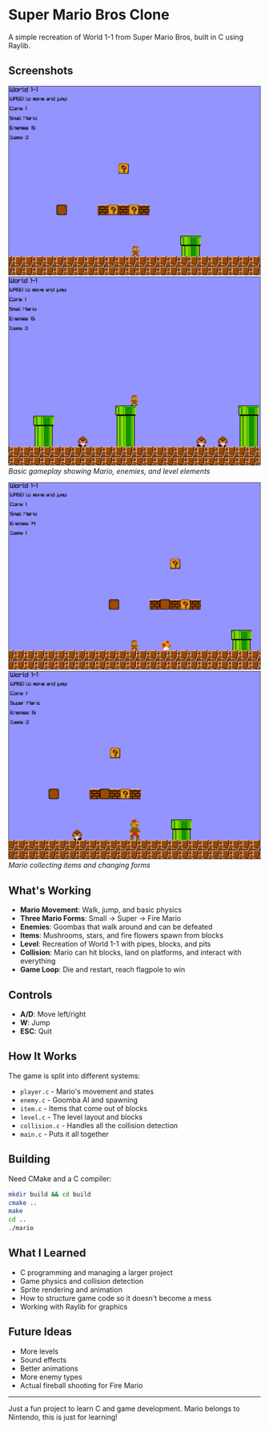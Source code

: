 # Super Mario Bros Clone

A simple recreation of World 1-1 from Super Mario Bros, built in C using Raylib.

## Screenshots


![Gameplay](screenshots/mario1.png)
![Gameplay](screenshots/mario2.png)
*Basic gameplay showing Mario, enemies, and level elements*


![Power-ups](screenshots/mario4.png)
![Power-ups](screenshots/mario3.png)
*Mario collecting items and changing forms*

## What's Working

- **Mario Movement**: Walk, jump, and basic physics
- **Three Mario Forms**: Small → Super → Fire Mario
- **Enemies**: Goombas that walk around and can be defeated
- **Items**: Mushrooms, stars, and fire flowers spawn from blocks
- **Level**: Recreation of World 1-1 with pipes, blocks, and pits
- **Collision**: Mario can hit blocks, land on platforms, and interact with everything
- **Game Loop**: Die and restart, reach flagpole to win

## Controls

- **A/D**: Move left/right
- **W**: Jump
- **ESC**: Quit

## How It Works

The game is split into different systems:
- `player.c` - Mario's movement and states
- `enemy.c` - Goomba AI and spawning
- `item.c` - Items that come out of blocks
- `level.c` - The level layout and blocks
- `collision.c` - Handles all the collision detection
- `main.c` - Puts it all together

## Building

Need CMake and a C compiler:

```bash
mkdir build && cd build
cmake ..
make
cd ..
./mario
```

## What I Learned

- C programming and managing a larger project
- Game physics and collision detection
- Sprite rendering and animation
- How to structure game code so it doesn't become a mess
- Working with Raylib for graphics

## Future Ideas

- More levels
- Sound effects
- Better animations
- More enemy types
- Actual fireball shooting for Fire Mario

---

Just a fun project to learn C and game development. Mario belongs to Nintendo, this is just for learning!
